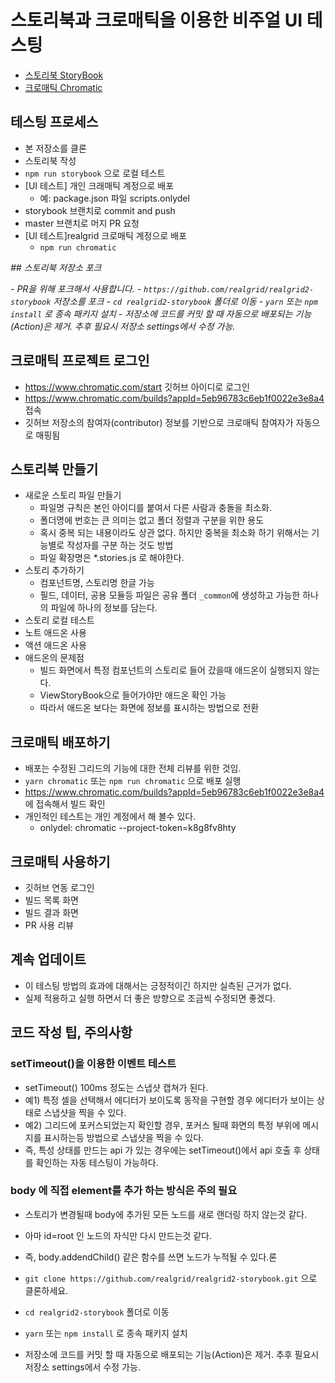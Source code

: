 # 스토리북과 크로매틱을 이용한 비주얼 UI 테스팅

- [스토리북 StoryBook](https://storybook.js.org/)
- [크로매틱 Chromatic](https://www.chromatic.com/)

## 테스팅 프로세스

- 본 저장소를 클론
- 스토리북 작성
- `npm run storybook` 으로 로컬 테스트
- [UI 테스트] 개인 크래매틱 계정으로 배포
  - 예: package.json 파일 scripts.onlydel
- storybook 브랜치로 commit and push
- master 브랜치로 머지 PR 요청
- [UI 테스트]realgrid 크로매틱 계정으로 배포
  - `npm run chromatic`

_## 스토리북 저장소 포크_

_- PR을 위해 포크해서 사용합니다._
_- `https://github.com/realgrid/realgrid2-storybook` 저장소를 포크_
_- `cd realgrid2-storybook` 폴더로 이동_
_- `yarn` 또는 `npm install` 로 종속 패키지 설치_
_- 저장소에 코드를 커밋 할 때 자동으로 배포되는 기능(Action)은 제거. 추후 필요시 저장소 settings에서 수정 가능._

## 크로매틱 프로젝트 로그인

- https://www.chromatic.com/start 깃허브 아이디로 로그인
- https://www.chromatic.com/builds?appId=5eb96783c6eb1f0022e3e8a4 접속
- 깃허브 저장소의 참여자(contributor) 정보를 기반으로 크로매틱 참여자가 자동으로 매핑됨

## 스토리북 만들기

- 새로운 스토리 파일 만들기
  - 파일명 규칙은 본인 아이디를 붙여서 다른 사람과 충돌을 최소화.
  - 폴더명에 번호는 큰 의미는 없고 폴더 정렬과 구분을 위한 용도
  - 혹시 중복 되는 내용이라도 상관 없다. 하지만 중복을 최소화 하기 위해서는 기능별로 작성자를 구분 하는 것도 방법
  - 파일 확장명은 \*.stories.js 로 해야한다.
- 스토리 추가하기
  - 컴포넌트명, 스토리명 한글 가능
  - 필드, 데이터, 공용 모듈등 파일은 공유 폴더 `_common`에 생성하고 가능한 하나의 파일에 하나의 정보를 담는다.
- 스토리 로컬 테스트
- 노트 애드온 사용
- 액션 애드온 사용
- 애드온의 문제점
  - 빌드 화면에서 특정 컴포넌트의 스토리로 들어 갔을때 애드온이 실행되지 않는다.
  - ViewStoryBook으로 들어가야만 애드온 확인 가능
  - 따라서 애드온 보다는 화면에 정보를 표시하는 방법으로 전환

## 크로매틱 배포하기

- 배포는 수정된 그리드의 기능에 대한 전체 리뷰를 위한 것임.
- `yarn chromatic` 또는 `npm run chromatic` 으로 배포 실행
- https://www.chromatic.com/builds?appId=5eb96783c6eb1f0022e3e8a4 에 접속해서 빌드 확인
- 개인적인 테스트는 개인 계정에서 해 볼수 있다.
  - onlydel: chromatic --project-token=k8g8fv8hty

## 크로매틱 사용하기

- 깃허브 연동 로그인
- 빌드 목록 화면
- 빌드 결과 화면
- PR 사용 리뷰

## 계속 업데이트

- 이 테스팅 방법의 효과에 대해서는 긍정적이긴 하지만 실측된 근거가 없다.
- 실제 적용하고 실행 하면서 더 좋은 방향으로 조금씩 수정되면 좋겠다.

## 코드 작성 팁, 주의사항

### setTimeout()을 이용한 이벤트 테스트

- setTimeout() 100ms 정도는 스냅샷 캡쳐가 된다.
- 예1) 특정 셀을 선택해서 에디터가 보이도록 동작을 구현할 경우 에디터가 보이는 상태로 스냅샷을 찍을 수 있다.
- 예2) 그리드에 포커스되었는지 확인할 경우, 포커스 될때 화면의 특정 부위에 메시지를 표시하는등 방법으로 스냅샷을 찍을 수 있다.
- 즉, 특성 상태를 만드는 api 가 있는 경우에는 setTimeout()에서 api 호출 후 상태를 확인하는 자동 테스팅이 가능하다.

### body 에 직접 element를 추가 하는 방식은 주의 필요

- 스토리가 변경될때 body에 추가된 모든 노드를 새로 랜더링 하지 않는것 같다.
- 아마 id=root 인 노드의 자식만 다시 만드는것 같다.
- 즉, body.addendChild() 같은 함수를 쓰면 노드가 누적될 수 있다.론

- `git clone https://github.com/realgrid/realgrid2-storybook.git` 으로 클론하세요.
- `cd realgrid2-storybook` 폴더로 이동
- `yarn` 또는 `npm install` 로 종속 패키지 설치
- 저장소에 코드를 커밋 할 때 자동으로 배포되는 기능(Action)은 제거. 추후 필요시 저장소 settings에서 수정 가능.
